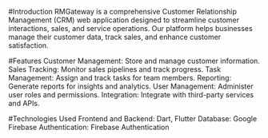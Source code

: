 #Introduction
RMGateway is a comprehensive Customer Relationship Management (CRM) web application designed to streamline customer interactions, sales, and service operations. Our platform helps businesses manage their customer data, track sales, and enhance customer satisfaction.

#Features
Customer Management: Store and manage customer information.
Sales Tracking: Monitor sales pipelines and track progress.
Task Management: Assign and track tasks for team members.
Reporting: Generate reports for insights and analytics.
User Management: Administer user roles and permissions.
Integration: Integrate with third-party services and APIs.

#Technologies Used
Frontend and Backend: Dart, Flutter
Database: Google Firebase
Authentication: Firebase Authentication
